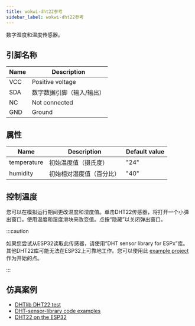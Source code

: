 ```yaml
---
title: wokwi-dht22参考
sidebar_label: wokwi-dht22参考
---
```


数字湿度和温度传感器。

<wokwi-dht22 />

## 引脚名称

| Name | Description               |
| ---- | ------------------------- |
| VCC  | Positive voltage          |
| SDA  | 数字数据引脚（输入/输出） |
| NC   | Not connected             |
| GND  | Ground                    |

## 属性

| Name        | Description              | Default value |
| ----------- | ------------------------ | ------------- |
| temperature | 初始温度值（摄氏度）     | "24"          |
| humidity    | 初始相对湿度值（百分比） | "40"          |

## 控制温度

您可以在模拟运行期间更改温度和湿度值。单击DHT22传感器，将打开一个小弹出窗口。使用温度和湿度滑块来改变值。点按“隐藏”以关闭弹出窗口。

:::caution

如果您尝试从ESP32读取此传感器，请使用“DHT sensor library for ESPx”库。其他DHT22库可能无法在ESP32上可靠地工作。您可以使用此 [example project](https://wokwi.com/projects/322410731508073042) 作为开始的点。

:::

## 仿真案例

- [DHTlib DHT22 test](https://wokwi.com/arduino/libraries/DHTlib/dht22_test)
- [DHT-sensor-library code examples](https://wokwi.com/arduino/libraries/DHT-sensor-library)
- [DHT22 on the ESP32](https://wokwi.com/projects/322410731508073042)

